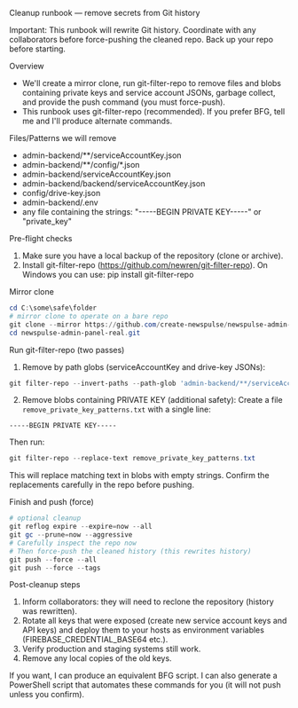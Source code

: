 Cleanup runbook — remove secrets from Git history

Important: This runbook will rewrite Git history. Coordinate with any collaborators before force-pushing the cleaned repo. Back up your repo before starting.

Overview
- We'll create a mirror clone, run git-filter-repo to remove files and blobs containing private keys and service account JSONs, garbage collect, and provide the push command (you must force-push).
- This runbook uses git-filter-repo (recommended). If you prefer BFG, tell me and I'll produce alternate commands.

Files/Patterns we will remove
- admin-backend/**/serviceAccountKey.json
- admin-backend/**/config/*.json
- admin-backend/serviceAccountKey.json
- admin-backend/backend/serviceAccountKey.json
- config/drive-key.json
- admin-backend/.env
- any file containing the strings: "-----BEGIN PRIVATE KEY-----" or "private_key"

Pre-flight checks
1. Make sure you have a local backup of the repository (clone or archive).
2. Install git-filter-repo (https://github.com/newren/git-filter-repo). On Windows you can use:
   pip install git-filter-repo

Mirror clone
```powershell
cd C:\some\safe\folder
# mirror clone to operate on a bare repo
git clone --mirror https://github.com/create-newspulse/newspulse-admin-panel-real.git
cd newspulse-admin-panel-real.git
```

Run git-filter-repo (two passes)
1) Remove by path globs (serviceAccountKey and drive-key JSONs):
```powershell
git filter-repo --invert-paths --path-glob 'admin-backend/**/serviceAccountKey.json' --path-glob 'admin-backend/**/config/*.json' --path-glob 'config/drive-key.json' --path-glob 'admin-backend/.env'
```

2) Remove blobs containing PRIVATE KEY (additional safety):
Create a file `remove_private_key_patterns.txt` with a single line:
```
-----BEGIN PRIVATE KEY-----
```
Then run:
```powershell
git filter-repo --replace-text remove_private_key_patterns.txt
```
This will replace matching text in blobs with empty strings. Confirm the replacements carefully in the repo before pushing.

Finish and push (force)
```powershell
# optional cleanup
git reflog expire --expire=now --all
git gc --prune=now --aggressive
# Carefully inspect the repo now
# Then force-push the cleaned history (this rewrites history)
git push --force --all
git push --force --tags
```

Post-cleanup steps
1. Inform collaborators: they will need to reclone the repository (history was rewritten).
2. Rotate all keys that were exposed (create new service account keys and API keys) and deploy them to your hosts as environment variables (FIREBASE_CREDENTIAL_BASE64 etc.).
3. Verify production and staging systems still work.
4. Remove any local copies of the old keys.

If you want, I can produce an equivalent BFG script. I can also generate a PowerShell script that automates these commands for you (it will not push unless you confirm).